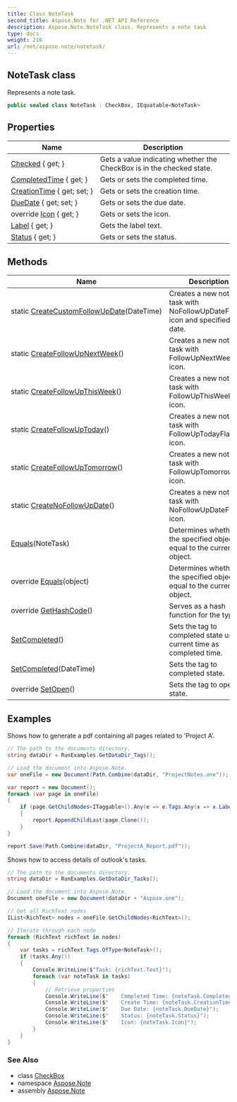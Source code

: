 ```yaml
---
title: Class NoteTask
second_title: Aspose.Note for .NET API Reference
description: Aspose.Note.NoteTask class. Represents a note task
type: docs
weight: 210
url: /net/aspose.note/notetask/
---
```

## NoteTask class

Represents a note task.

```csharp
public sealed class NoteTask : CheckBox, IEquatable<NoteTask>
```

## Properties

| Name | Description |
| --- | --- |
| [Checked](../../aspose.note/checkbox/checked/) { get; } | Gets a value indicating whether the CheckBox is in the checked state. |
| [CompletedTime](../../aspose.note/checkbox/completedtime/) { get; } | Gets or sets the completed time. |
| [CreationTime](../../aspose.note/checkbox/creationtime/) { get; set; } | Gets or sets the creation time. |
| [DueDate](../../aspose.note/notetask/duedate/) { get; set; } | Gets or sets the due date. |
| override [Icon](../../aspose.note/notetask/icon/) { get; } | Gets or sets the icon. |
| [Label](../../aspose.note/checkbox/label/) { get; } | Gets the label text. |
| [Status](../../aspose.note/checkbox/status/) { get; } | Gets or sets the status. |

## Methods

| Name | Description |
| --- | --- |
| static [CreateCustomFollowUpDate](../../aspose.note/notetask/createcustomfollowupdate/)(DateTime) | Creates a new note task with NoFollowUpDateFlag icon and specified due date. |
| static [CreateFollowUpNextWeek](../../aspose.note/notetask/createfollowupnextweek/)() | Creates a new note task with FollowUpNextWeekFlag icon. |
| static [CreateFollowUpThisWeek](../../aspose.note/notetask/createfollowupthisweek/)() | Creates a new note task with FollowUpThisWeekFlag icon. |
| static [CreateFollowUpToday](../../aspose.note/notetask/createfollowuptoday/)() | Creates a new note task with FollowUpTodayFlag icon. |
| static [CreateFollowUpTomorrow](../../aspose.note/notetask/createfollowuptomorrow/)() | Creates a new note task with FollowUpTomorrowFlag icon. |
| static [CreateNoFollowUpDate](../../aspose.note/notetask/createnofollowupdate/)() | Creates a new note task with NoFollowUpDateFlag icon. |
| [Equals](../../aspose.note/notetask/equals/#equals)(NoteTask) | Determines whether the specified object is equal to the current object. |
| override [Equals](../../aspose.note/notetask/equals/#equals_1)(object) | Determines whether the specified object is equal to the current object. |
| override [GetHashCode](../../aspose.note/notetask/gethashcode/)() | Serves as a hash function for the type. |
| [SetCompleted](../../aspose.note/checkbox/setcompleted/)() | Sets the tag to completed state using current time as completed time. |
| [SetCompleted](../../aspose.note/checkbox/setcompleted/)(DateTime) | Sets the tag to completed state. |
| override [SetOpen](../../aspose.note/notetask/setopen/)() | Sets the tag to open state. |

## Examples

Shows how to generate a pdf containing all pages related to 'Project A'.

```csharp
// The path to the documents directory.
string dataDir = RunExamples.GetDataDir_Tags();

// Load the document into Aspose.Note.
var oneFile = new Document(Path.Combine(dataDir, "ProjectNotes.one"));

var report = new Document();
foreach (var page in oneFile)
{
    if (page.GetChildNodes<ITaggable>().Any(e => e.Tags.Any(x => x.Label.Contains("Project A"))))
    {
        report.AppendChildLast(page.Clone());
    }
}

report.Save(Path.Combine(dataDir, "ProjectA_Report.pdf"));
```

Shows how to access details of outlook's tasks.

```csharp
// The path to the documents directory.
string dataDir = RunExamples.GetDataDir_Tasks();

// Load the document into Aspose.Note.
Document oneFile = new Document(dataDir + "Aspose.one");

// Get all RichText nodes
IList<RichText> nodes = oneFile.GetChildNodes<RichText>();

// Iterate through each node
foreach (RichText richText in nodes)
{
    var tasks = richText.Tags.OfType<NoteTask>();
    if (tasks.Any())
    {
        Console.WriteLine($"Task: {richText.Text}");
        foreach (var noteTask in tasks)
        {
            // Retrieve properties
            Console.WriteLine($"    Completed Time: {noteTask.CompletedTime}");
            Console.WriteLine($"    Create Time: {noteTask.CreationTime}");
            Console.WriteLine($"    Due Date: {noteTask.DueDate}");
            Console.WriteLine($"    Status: {noteTask.Status}");
            Console.WriteLine($"    Icon: {noteTask.Icon}");
        }
    }
}
```

### See Also

* class [CheckBox](../checkbox/)
* namespace [Aspose.Note](../../aspose.note/)
* assembly [Aspose.Note](../../)


